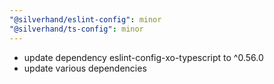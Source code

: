 ```yaml
---
"@silverhand/eslint-config": minor
"@silverhand/ts-config": minor
---
```


- update dependency eslint-config-xo-typescript to ^0.56.0
- update various dependencies
